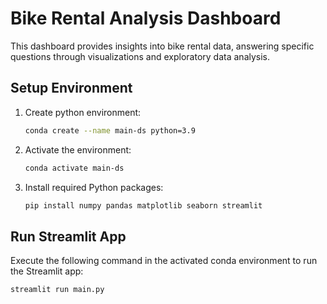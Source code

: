 # Bike Rental Analysis Dashboard

This dashboard provides insights into bike rental data, answering specific questions through visualizations and exploratory data analysis.

## Setup Environment

1. Create python environment:

    ```bash
    conda create --name main-ds python=3.9
    ```

2. Activate the environment:

    ```bash
    conda activate main-ds
    ```

3. Install required Python packages:

    ```bash
    pip install numpy pandas matplotlib seaborn streamlit
    ```

## Run Streamlit App

Execute the following command in the activated conda environment to run the Streamlit app:

```bash
streamlit run main.py
